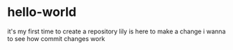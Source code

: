 # hello-world
it's my first time to create a repository
lily is here to make a change
i wanna to see how commit changes work
